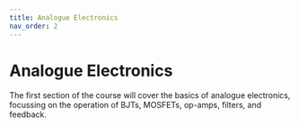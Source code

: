 ```yaml
---
title: Analogue Electronics
nav_order: 2
---
```


# Analogue Electronics

The first section of the course will cover the basics of analogue electronics, focussing on the operation of BJTs, MOSFETs, op-amps, filters, and feedback.
